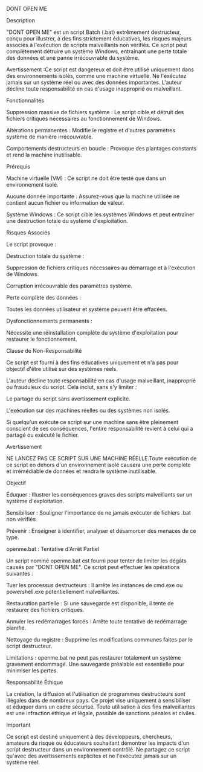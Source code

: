 DONT OPEN ME

Description

"DONT OPEN ME" est un script Batch (.bat) extrêmement destructeur, conçu pour illustrer, à des fins strictement éducatives, les risques majeurs associés à l'exécution de scripts malveillants non vérifiés. Ce script peut complètement détruire un système Windows, entraînant une perte totale des données et une panne irrécouvrable du système.

Avertissement :Ce script est dangereux et doit être utilisé uniquement dans des environnements isolés, comme une machine virtuelle. Ne l'exécutez jamais sur un système réel ou avec des données importantes. L'auteur décline toute responsabilité en cas d'usage inapproprié ou malveillant.

Fonctionnalités

Suppression massive de fichiers système : Le script cible et détruit des fichiers critiques nécessaires au fonctionnement de Windows.

Altérations permanentes : Modifie le registre et d'autres paramètres système de manière irrécouvrable.

Comportements destructeurs en boucle : Provoque des plantages constants et rend la machine inutilisable.

Prérequis

Machine virtuelle (VM) : Ce script ne doit être testé que dans un environnement isolé.

Aucune donnée importante : Assurez-vous que la machine utilisée ne contient aucun fichier ou information de valeur.

Système Windows : Ce script cible les systèmes Windows et peut entraîner une destruction totale du système d'exploitation.

Risques Associés

Le script provoque :

Destruction totale du système :

Suppression de fichiers critiques nécessaires au démarrage et à l'exécution de Windows.

Corruption irrécouvrable des paramètres système.

Perte complète des données :

Toutes les données utilisateur et système peuvent être effacées.

Dysfonctionnements permanents :

Nécessite une réinstallation complète du système d'exploitation pour restaurer le fonctionnement.

Clause de Non-Responsabilité

Ce script est fourni à des fins éducatives uniquement et n'a pas pour objectif d'être utilisé sur des systèmes réels.

L'auteur décline toute responsabilité en cas d'usage malveillant, inapproprié ou frauduleux du script. Cela inclut, sans s'y limiter :

Le partage du script sans avertissement explicite.

L'exécution sur des machines réelles ou des systèmes non isolés.

Si quelqu'un exécute ce script sur une machine sans être pleinement conscient de ses conséquences, l'entire responsabilité revient à celui qui a partagé ou exécuté le fichier.

Avertissement

NE LANCEZ PAS CE SCRIPT SUR UNE MACHINE RÉELLE.Toute exécution de ce script en dehors d'un environnement isolé causera une perte complète et irrémédiable de données et rendra le système inutilisable.

Objectif

Éduquer : Illustrer les conséquences graves des scripts malveillants sur un système d'exploitation.

Sensibiliser : Souligner l'importance de ne jamais exécuter de fichiers .bat non vérifiés.

Prévenir : Enseigner à identifier, analyser et désamorcer des menaces de ce type.

openme.bat : Tentative d'Arrêt Partiel

Un script nommé openme.bat est fourni pour tenter de limiter les dégâts causés par "DONT OPEN ME". Ce script peut effectuer les opérations suivantes :

Tuer les processus destructeurs : Il arrête les instances de cmd.exe ou powershell.exe potentiellement malveillantes.

Restauration partielle : Si une sauvegarde est disponible, il tente de restaurer des fichiers critiques.

Annuler les redémarrages forcés : Arrête toute tentative de redémarrage planifié.

Nettoyage du registre : Supprime les modifications communes faites par le script destructeur.

Limitations : openme.bat ne peut pas restaurer totalement un système gravement endommagé. Une sauvegarde préalable est essentielle pour minimiser les pertes.

Responsabilité Éthique

La création, la diffusion et l'utilisation de programmes destructeurs sont illégales dans de nombreux pays. Ce projet vise uniquement à sensibiliser et éduquer dans un cadre sécurisé. Toute utilisation à des fins malveillantes est une infraction éthique et légale, passible de sanctions pénales et civiles.

Important

Ce script est destiné uniquement à des développeurs, chercheurs, amateurs du risque ou éducateurs souhaitant démontrer les impacts d'un script destructeur dans un environnement contrôlé. Ne partagez ce script qu'avec des avertissements explicites et ne l'exécutez jamais sur un système réel.

